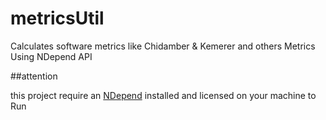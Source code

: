 # metricsUtil
Calculates software metrics like Chidamber &amp; Kemerer and others Metrics Using NDepend API

##attention

this project require an [NDepend](http://www.ndepend.com/) installed and licensed on your machine to Run
